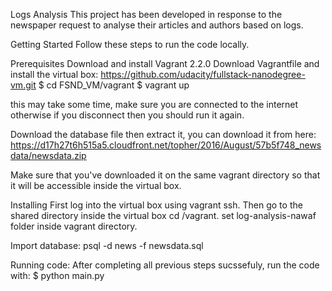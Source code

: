Logs Analysis
This project has been developed in response to the newspaper request to analyse their articles and authors based on logs.

Getting Started
Follow these steps to run the code locally.

Prerequisites
Download and install Vagrant 2.2.0
Download Vagrantfile and install the virtual box:
https://github.com/udacity/fullstack-nanodegree-vm.git
$ cd FSND_VM/vagrant
$ vagrant up

this may take some time, make sure you are connected to the internet otherwise if you disconnect then you should run it again.

Download the database file then extract it, you can download it from here:
https://d17h27t6h515a5.cloudfront.net/topher/2016/August/57b5f748_newsdata/newsdata.zip

Make sure that you've downloaded it on the same vagrant directory so that it will be accessible inside the virtual box.

Installing
First log into the virtual box using vagrant ssh.
Then go to the shared directory inside the virtual box cd /vagrant.
set log-analysis-nawaf folder inside vagrant directory.

Import database:
psql -d news -f newsdata.sql

Running code:
After completing all previous steps sucssefuly, run the code with:
$ python main.py

